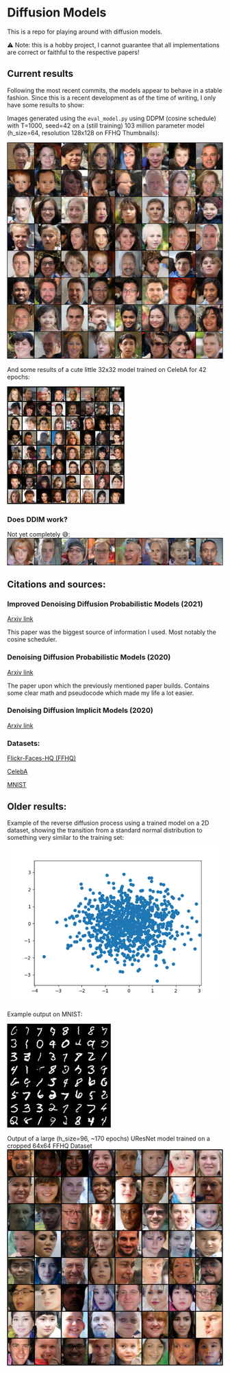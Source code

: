 # Diffusion Models
This is a repo for playing around with diffusion models.

⚠️ Note: this is a hobby project, 
I cannot guarantee that all implementations are correct or faithful to the respective papers!

## Current results
Following the most recent commits, the models appear to behave in a stable fashion. 
Since this is a recent development as of the time of writing, I only have some results to show:

Images generated using the `eval_model.py` using DDPM (cosine schedule) with T=1000, seed=42 on a (still training) 
103 million parameter model (h_size=64, resolution 128x128 on FFHQ Thumbnails):

![Here should be an image](big_chungus_results.png)

And some results of a cute little 32x32 model trained on CelebA for 42 epochs:

![Here should be an image](celeba_32.png)

### Does DDIM work?
Not yet completely 😅:
![Here should be a bad image](ddim.png)

## Citations and sources:
### Improved Denoising Diffusion Probabilistic Models (2021)
[Arxiv link](https://arxiv.org/abs/2102.09672)

This paper was the biggest source of information I used. Most notably the cosine scheduler.

### Denoising Diffusion Probabilistic Models (2020)
[Arxiv link](https://arxiv.org/abs/2006.11239)

The paper upon which the previously mentioned paper builds. 
Contains some clear math and pseudocode which made my life a lot easier.

### Denoising Diffusion Implicit Models (2020)
[Arxiv link](https://arxiv.org/abs/2010.02502)


### Datasets:
[Flickr-Faces-HQ (FFHQ)](https://github.com/NVlabs/ffhq-dataset)

[CelebA](https://mmlab.ie.cuhk.edu.hk/projects/CelebA.html)

[MNIST](http://yann.lecun.com/exdb/mnist/)

## Older results:
Example of the reverse diffusion process using a trained model on a 2D dataset, 
    showing the transition from a standard normal distribution to something very similar to the training set:
![Here should be a video](diffusion_example.gif)

Example output on MNIST:

![Here should be an image](diffusion_mnist.png)

Output of a large (h_size=96, ~170 epochs) UResNet model trained on a cropped 64x64 FFHQ Dataset
![Here should be an image](ffhq_large_result.png)

